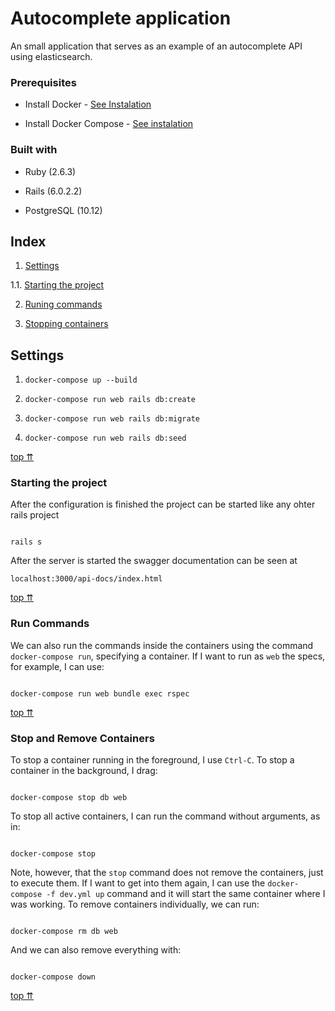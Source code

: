 
# Autocomplete application

An small application that serves as an example of an autocomplete API using elasticsearch.
  
### Prerequisites

- Install Docker - [See Instalation](https://docs.docker.com/install/overview/)

- Install Docker Compose - [See instalation](https://docs.docker.com/compose/install/)

### Built with

- Ruby (2.6.3)

- Rails (6.0.2.2)

- PostgreSQL (10.12)

## Index

1. [Settings](#settings)  

1.1. [Starting the project](#starting-the-project)

2. [Runing commands](#run-commands)

3. [Stopping containers](#stop-and-remove-containers)

## Settings

1. `docker-compose up --build` 

2. `docker-compose run web rails db:create`

3. `docker-compose run web rails db:migrate`

4. `docker-compose run web rails db:seed`
  

[top ⇈](#settings)

### Starting the project

  

After the configuration is finished the project can be started like any ohter rails project
  

```

rails s

```

After the server is started the swagger documentation can be seen at

```
localhost:3000/api-docs/index.html
```

[top ⇈](#settings)

### Run Commands

We can also run the commands inside the containers using the command `docker-compose run`, specifying a container. If I want to run as `web` the specs, for example, I can use:

```

docker-compose run web bundle exec rspec

```

  
  

[top ⇈](#working-with-containers)

### Stop and Remove Containers

  

To stop a container running in the foreground, I use `Ctrl-C`. To stop a container in the background, I drag:

  

```

docker-compose stop db web

```

  

To stop all active containers, I can run the command without arguments, as in:

  
  

```

docker-compose stop

```

  

Note, however, that the `stop` command does not remove the containers, just to execute them. If I want to get into them again, I can use the `docker-compose -f dev.yml up` command and it will start the same container where I was working. To remove containers individually, we can run:

  

```

docker-compose rm db web

```

  

And we can also remove everything with:

  

```

docker-compose down

```

  

[top ⇈](#working-with-containers)
